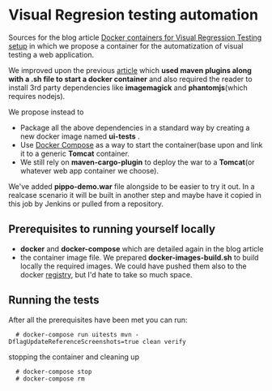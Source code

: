 # Visual Regresion testing automation

Sources for the blog article [Docker containers for Visual Regression Testing setup](http://balamaci.ro/docker-container-for-visual-regression-testing/) 
in which we propose a container for the automatization of visual testing a web application.

We improved upon the previous [article](http://balamaci.ro/visual-testing-automation/) which **used maven plugins along with a .sh file to start a docker container**
and also required the reader to install 3rd party dependencies like **imagemagick** and **phantomjs**(which requires nodejs).

We propose instead to

- Package all the above dependencies in a standard way by creating a new docker image named **ui-tests** .
- Use [Docker Compose](https://github.com/docker/compose) as a way to start the container(base upon  and link it to a generic **Tomcat** container.
- We still rely on **maven-cargo-plugin** to deploy the war to a **Tomcat**(or whatever web app container we choose). 
    
We've added **pippo-demo.war** file alongside to be easier to try it out. In a realcase scenario it will be built in another step and maybe have it copied in this job by Jenkins
or pulled from a repository.


## Prerequisites to running yourself locally  
  
- **docker** and **docker-compose** which are detailed again in the blog article 
- the container image file. We prepared **docker-images-build.sh** to build locally the required images. We could have 
  pushed them also to the docker [registry](https://registry.hub.docker.com/), but I'd hate to take so much space.

## Running the tests
After all the prerequisites have been met you can run:
```  
  # docker-compose run uitests mvn -DflagUpdateReferenceScreenshots=true clean verify  
```

stopping the container and cleaning up
```  
  # docker-compose stop
  # docker-compose rm
```

  
